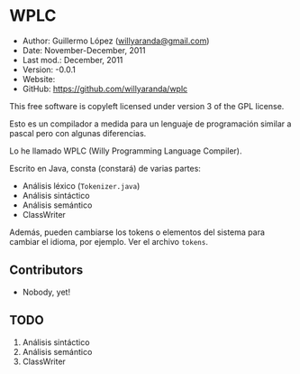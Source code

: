 WPLC
====

* Author:    Guillermo López (<willyaranda@gmail.com>)
* Date:      November-December, 2011
* Last mod.: December, 2011
* Version:   -0.0.1
* Website:   <not-yet>
* GitHub:    <https://github.com/willyaranda/wplc>

This free software is copyleft licensed under version 3 of the GPL license.

Esto es un compilador a medida para un lenguaje de programación similar a pascal pero con algunas diferencias.

Lo he llamado WPLC (Willy Programming Language Compiler).

Escrito en Java, consta (constará) de varias partes:
* Análisis léxico (`Tokenizer.java`)
* Análisis sintáctico
* Análisis semántico
* ClassWriter
	
Además, pueden cambiarse los tokens o elementos del sistema para cambiar el idioma, por ejemplo. Ver el archivo `tokens`.

Contributors
------------

* Nobody, yet!


TODO
----

1. Análisis sintáctico
2. Análisis semántico
3. ClassWriter
	